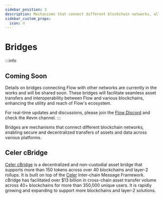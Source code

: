 ```yaml
---
sidebar_position: 3
description: Mechanisms that connect different blockchain networks, allowing secure and decentralized transfer of assets and data across platforms.
sidebar_custom_props:
  icon: ⛓️
---
```


# Bridges

:::info
## Coming Soon

Details on bridges connecting Flow with other networks are currently in the works and will be shared soon. These bridges will facilitate seamless asset transfers and interoperability between Flow and various blockchains, enhancing the utility and reach of Flow's ecosystem.

For real-time updates and discussions, please join the [Flow Discord](https://discord.gg/flowblockchain) and check the #evm channel.
:::

Bridges are mechanisms that connect different blockchain networks, enabling secure and decentralized transfers of assets and data across various platforms.

<div id="cards" className="cards">

## Celer cBridge

[Celer cBridge](https://cbridge.celer.network/) is a decentralized and non-custodial asset bridge that supports more than 150 tokens across over 40 blockchains and layer-2 rollups. It is built on top of the [Celer](https://celer.network/) Inter-chain Message Framework. cBridge has facilitated over $13 billion in cross-chain asset transfer volume across 40+ blockchains for more than 350,000 unique users. It is rapidly growing and expanding to support more blockchains and layer-2 solutions.

</div>
